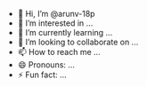 - 👋 Hi, I’m @arunv-18p
- 👀 I’m interested in ...
- 🌱 I’m currently learning ...
- 💞️ I’m looking to collaborate on ...
- 📫 How to reach me ...
- 😄 Pronouns: ...
- ⚡ Fun fact: ...

<!---
arunv-18p/arunv-18p is a ✨ special ✨ repository because its `README.md` (this file) appears on your GitHub profile.
You can click the Preview link to take a look at your changes.
--->
